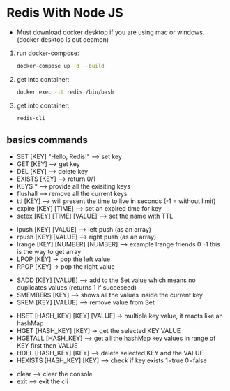 # Redis With Node JS

- Must download docker desktop if you are using mac or windows. (docker desktop is out deamon)

1. run docker-compose:
   ```sh
   docker-compose up -d --build
   ```
2. get into container:
   ```sh
   docker exec -it redis /bin/bash
   ```
3. get into container:
   ```sh
   redis-cli
   ```

## basics commands

- SET [KEY] "Hello, Redis!" --> set key
- GET [KEY] --> get key
- DEL [KEY] --> delete key
- EXISTS [KEY] --> return 0/1
- KEYS \* --> provide all the exisiting keys
- flushall --> remove all the current keys
- ttl [KEY] --> will present the time to live in seconds (-1 = without limit)
- expire [KEY] [TIME] --> set an expired time for key
- setex [KEY] [TIME] [VALUE] --> set the name with TTL

<!-- array -->

- lpush [KEY] [VALUE] --> left push (as an array)
- rpush [KEY] [VALUE] --> right push (as an array)
- lrange [KEY] [NUMBER] [NUMBER] --> example lrange friends 0 -1 this is the way to get array
- LPOP [KEY] -> pop the left value
- RPOP [KEY] -> pop the right value

<!-- Set -->

- SADD [KEY] [VALUE] --> add to the Set value which means no duplicates values (returns 1 if succeseed)
- SMEMBERS [KEY] --> shows all the values inside the current key
- SREM [KEY] [VALUE] --> remove value from Set

<!-- HASH -->

- HSET [HASH_KEY] [KEY] [VALUE] -> multiple key value, it reacts like an hashMap
- HGET [HASH_KEY] [KEY] -> get the selected KEY VALUE
- HGETALL [HASH_KEY] --> get all the hashMap key values in range of KEY first then VALUE
- HDEL [HASH_KEY] [KEY] --> delete selected KEY and the VALUE
- HEXISTS [HASH_KEY] [KEY] --> check if key exists 1=true 0=false

<!-- Extra -->

- clear --> clear the console
- exit --> exit the cli
